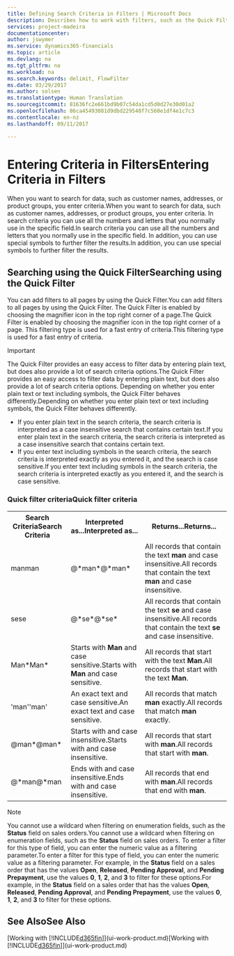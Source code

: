 ```yaml
---
title: Defining Search Criteria in Filters | Microsoft Docs
description: Describes how to work with filters, such as the Quick Filter, to refine the results you get when you search for data.
services: project-madeira
documentationcenter: 
author: jswymer
ms.service: dynamics365-financials
ms.topic: article
ms.devlang: na
ms.tgt_pltfrm: na
ms.workload: na
ms.search.keywords: delimit, FlowFilter
ms.date: 03/29/2017
ms.author: solsen
ms.translationtype: Human Translation
ms.sourcegitcommit: 81636fc2e661bd9b07c54da1cd5d0d27e30d01a2
ms.openlocfilehash: 86ca45493081d9dbd229548f7c560e1df4e1c7c3
ms.contentlocale: en-nz
ms.lasthandoff: 09/11/2017

---
```

# <a name="entering-criteria-in-filters"></a><span data-ttu-id="776fc-103">Entering Criteria in Filters</span><span class="sxs-lookup"><span data-stu-id="776fc-103">Entering Criteria in Filters</span></span>
<span data-ttu-id="776fc-104">When you want to search for data, such as customer names, addresses, or product groups, you enter criteria.</span><span class="sxs-lookup"><span data-stu-id="776fc-104">When you want to search for data, such as customer names, addresses, or product groups, you enter criteria.</span></span> <span data-ttu-id="776fc-105">In search criteria you can use all the numbers and letters that you normally use in the specific field.</span><span class="sxs-lookup"><span data-stu-id="776fc-105">In search criteria you can use all the numbers and letters that you normally use in the specific field.</span></span> <span data-ttu-id="776fc-106">In addition, you can use special symbols to further filter the results.</span><span class="sxs-lookup"><span data-stu-id="776fc-106">In addition, you can use special symbols to further filter the results.</span></span>

## <a name="searching-using-the-quick-filter"></a><span data-ttu-id="776fc-107">Searching using the Quick Filter</span><span class="sxs-lookup"><span data-stu-id="776fc-107">Searching using the Quick Filter</span></span>
<span data-ttu-id="776fc-108">You can add filters to all pages by using the Quick Filter.</span><span class="sxs-lookup"><span data-stu-id="776fc-108">You can add filters to all pages by using the Quick Filter.</span></span> <span data-ttu-id="776fc-109">The Quick Filter is enabled by choosing the magnifier icon in the top right corner of a page.</span><span class="sxs-lookup"><span data-stu-id="776fc-109">The Quick Filter is enabled by choosing the magnifier icon in the top right corner of a page.</span></span> <span data-ttu-id="776fc-110">This filtering type is used for a fast entry of criteria.</span><span class="sxs-lookup"><span data-stu-id="776fc-110">This filtering type is used for a fast entry of criteria.</span></span>

> [!IMPORTANT]  
>   <span data-ttu-id="776fc-111">The Quick Filter provides an easy access to filter data by entering plain text, but does also provide a lot of search criteria options.</span><span class="sxs-lookup"><span data-stu-id="776fc-111">The Quick Filter provides an easy access to filter data by entering plain text, but does also provide a lot of search criteria options.</span></span> <span data-ttu-id="776fc-112">Depending on whether you enter plain text or text including symbols, the Quick Filter behaves differently.</span><span class="sxs-lookup"><span data-stu-id="776fc-112">Depending on whether you enter plain text or text including symbols, the Quick Filter behaves differently.</span></span>  

* <span data-ttu-id="776fc-113">If you enter plain text in the search criteria, the search criteria is interpreted as a case insensitive search that contains certain text.</span><span class="sxs-lookup"><span data-stu-id="776fc-113">If you enter plain text in the search criteria, the search criteria is interpreted as a case insensitive search that contains certain text.</span></span>  
* <span data-ttu-id="776fc-114">If you enter text including symbols in the search criteria, the search criteria is interpreted exactly as you entered it, and the search is case sensitive.</span><span class="sxs-lookup"><span data-stu-id="776fc-114">If you enter text including symbols in the search criteria, the search criteria is interpreted exactly as you entered it, and the search is case sensitive.</span></span>

### <a name="quick-filter-criteria"></a><span data-ttu-id="776fc-115">Quick filter criteria</span><span class="sxs-lookup"><span data-stu-id="776fc-115">Quick filter criteria</span></span>
<!-- html syntax because symbols conflict with MarkDown syntax -->
<TABLE>
  <TR>
    <TH><span data-ttu-id="776fc-116">Search Criteria</span><span class="sxs-lookup"><span data-stu-id="776fc-116">Search Criteria</span></span></TH>
    <TH><span data-ttu-id="776fc-117">Interpreted as...</span><span class="sxs-lookup"><span data-stu-id="776fc-117">Interpreted as...</span></span></TH>
    <TH><span data-ttu-id="776fc-118">Returns...</span><span class="sxs-lookup"><span data-stu-id="776fc-118">Returns...</span></span></TH>
  </TR>
  <TR>
    <TD><span data-ttu-id="776fc-119">man</span><span class="sxs-lookup"><span data-stu-id="776fc-119">man</span></span></TD>
    <TD><span data-ttu-id="776fc-120">@&#42;man&#42;</span><span class="sxs-lookup"><span data-stu-id="776fc-120">@&#42;man&#42;</span></span></TD>
    <TD><span data-ttu-id="776fc-121">All records that contain the text <b>man</b> and case insensitive.</span><span class="sxs-lookup"><span data-stu-id="776fc-121">All records that contain the text <b>man</b> and case insensitive.</span></span></TD>
  </TR>
  <TR>
    <TD><span data-ttu-id="776fc-122">se</span><span class="sxs-lookup"><span data-stu-id="776fc-122">se</span></span></TD>
    <TD><span data-ttu-id="776fc-123">@&#42;se&#42;</span><span class="sxs-lookup"><span data-stu-id="776fc-123">@&#42;se&#42;</span></span></TD>
    <TD><span data-ttu-id="776fc-124">All records that contain the text <b>se</b> and case insensitive.</span><span class="sxs-lookup"><span data-stu-id="776fc-124">All records that contain the text <b>se</b> and case insensitive.</span></span></TD>
  </TR>
  <TR>
    <TD><span data-ttu-id="776fc-125">Man&#42;</span><span class="sxs-lookup"><span data-stu-id="776fc-125">Man&#42;</span></span></TD>
    <TD><span data-ttu-id="776fc-126">Starts with <b>Man</b> and case sensitive.</span><span class="sxs-lookup"><span data-stu-id="776fc-126">Starts with <b>Man</b> and case sensitive.</span></span></TD>
    <TD><span data-ttu-id="776fc-127">All records that start with the text <b>Man</b>.</span><span class="sxs-lookup"><span data-stu-id="776fc-127">All records that start with the text <b>Man</b>.</span></span></TD>
  </TR>
  <TR>
    <TD><span data-ttu-id="776fc-128">'man'</span><span class="sxs-lookup"><span data-stu-id="776fc-128">'man'</span></span></TD>
    <TD><span data-ttu-id="776fc-129">An exact text and case sensitive.</span><span class="sxs-lookup"><span data-stu-id="776fc-129">An exact text and case sensitive.</span></span></TD>
    <TD><span data-ttu-id="776fc-130">All records that match <b>man</b> exactly.</span><span class="sxs-lookup"><span data-stu-id="776fc-130">All records that match <b>man</b> exactly.</span></span></TD>
  </TR>
  <TR>
    <TD><span data-ttu-id="776fc-131">@man*</span><span class="sxs-lookup"><span data-stu-id="776fc-131">@man*</span></span> </TD>
    <TD><span data-ttu-id="776fc-132">Starts with and case insensitive.</span><span class="sxs-lookup"><span data-stu-id="776fc-132">Starts with and case insensitive.</span></span></TD>
    <TD><span data-ttu-id="776fc-133">All records that start with <b>man</b>.</span><span class="sxs-lookup"><span data-stu-id="776fc-133">All records that start with <b>man</b>.</span></span></TD>
  </TR>
    <TR>
    <TD><span data-ttu-id="776fc-134">@&#42;man</span><span class="sxs-lookup"><span data-stu-id="776fc-134">@&#42;man</span></span></TD>
    <TD><span data-ttu-id="776fc-135">Ends with and case insensitive.</span><span class="sxs-lookup"><span data-stu-id="776fc-135">Ends with and case insensitive.</span></span></TD>
    <TD><span data-ttu-id="776fc-136">All records that end with <b>man</b>.</span><span class="sxs-lookup"><span data-stu-id="776fc-136">All records that end with <b>man</b>.</span></span></TD>
  </TR>
</TABLE>

> [!NOTE]  
>   <span data-ttu-id="776fc-137">You cannot use a wildcard when filtering on enumeration fields, such as the **Status** field on sales orders.</span><span class="sxs-lookup"><span data-stu-id="776fc-137">You cannot use a wildcard when filtering on enumeration fields, such as the **Status** field on sales orders.</span></span> <span data-ttu-id="776fc-138">To enter a filter for this type of field, you can enter the numeric value as a filtering parameter.</span><span class="sxs-lookup"><span data-stu-id="776fc-138">To enter a filter for this type of field, you can enter the numeric value as a filtering parameter.</span></span> <span data-ttu-id="776fc-139">For example, in the **Status** field on a sales order that has the values **Open**, **Released**, **Pending Approval**, and **Pending Prepayment**, use the values **0**, **1**, **2**, and **3** to filter for these options.</span><span class="sxs-lookup"><span data-stu-id="776fc-139">For example, in the **Status** field on a sales order that has the values **Open**, **Released**, **Pending Approval**, and **Pending Prepayment**, use the values **0**, **1**, **2**, and **3** to filter for these options.</span></span>  

## <a name="see-also"></a><span data-ttu-id="776fc-140">See Also</span><span class="sxs-lookup"><span data-stu-id="776fc-140">See Also</span></span>
<span data-ttu-id="776fc-141">[Working with [!INCLUDE[d365fin](includes/d365fin_md.md)]](ui-work-product.md)</span><span class="sxs-lookup"><span data-stu-id="776fc-141">[Working with [!INCLUDE[d365fin](includes/d365fin_md.md)]](ui-work-product.md)</span></span>

